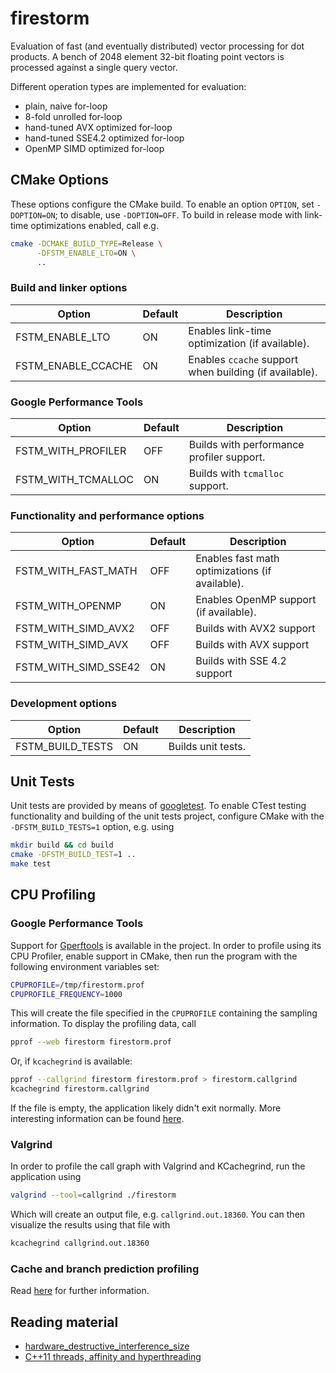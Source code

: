 # firestorm

Evaluation of fast (and eventually distributed) vector processing for dot products.
A bench of 2048 element 32-bit floating point vectors is processed against a single
query vector.

Different operation types are implemented for evaluation:

- plain, naive for-loop
- 8-fold unrolled for-loop
- hand-tuned AVX optimized for-loop
- hand-tuned SSE4.2 optimized for-loop
- OpenMP SIMD optimized for-loop

## CMake Options

These options configure the CMake build. To enable an option `OPTION`,
set `-DOPTION=ON`; to disable, use `-DOPTION=OFF`.
To build in release mode with link-time optimizations enabled, call e.g.

```bash
cmake -DCMAKE_BUILD_TYPE=Release \
      -DFSTM_ENABLE_LTO=ON \
      ..
```

### Build and linker options

| Option               | Default | Description |
|----------------------|---------|-------------|
| FSTM_ENABLE_LTO      | ON      | Enables link-time optimization (if available). |
| FSTM_ENABLE_CCACHE   | ON      | Enables `ccache` support when building (if available). |

### Google Performance Tools

| Option               | Default | Description |
|----------------------|---------|-------------|
| FSTM_WITH_PROFILER   | OFF     | Builds with performance profiler support. |
| FSTM_WITH_TCMALLOC   | ON      | Builds with `tcmalloc` support. |

### Functionality and performance options

| Option               | Default | Description |
|----------------------|---------|-------------|
| FSTM_WITH_FAST_MATH  | OFF     | Enables fast math optimizations (if available). |
| FSTM_WITH_OPENMP     | ON      | Enables OpenMP support (if available). |
| FSTM_WITH_SIMD_AVX2  | OFF     | Builds with AVX2 support |
| FSTM_WITH_SIMD_AVX   | OFF     | Builds with AVX support |
| FSTM_WITH_SIMD_SSE42 | ON      | Builds with SSE 4.2 support |

### Development options

| Option               | Default | Description |
|----------------------|---------|-------------|
| FSTM_BUILD_TESTS     | ON      | Builds unit tests. |

## Unit Tests

Unit tests are provided by means of [googletest](https://github.com/google/googletest).
To enable CTest testing functionality and building of the unit tests project,
configure CMake with the `-DFSTM_BUILD_TESTS=1` option,
e.g. using

```bash
mkdir build && cd build
cmake -DFSTM_BUILD_TEST=1 ..
make test
``` 

## CPU Profiling

### Google Performance Tools

Support for [Gperftools](https://github.com/gperftools/gperftools) is available in the project. In order
to profile using its CPU Profiler, enable support in CMake,
then run the program with the following environment variables set:

```bash
CPUPROFILE=/tmp/firestorm.prof
CPUPROFILE_FREQUENCY=1000
```

This will create the file specified in the `CPUPROFILE` containing
the sampling information. To display the profiling data, call

```bash
pprof --web firestorm firestorm.prof
```

Or, if `kcachegrind` is available:

```bash
pprof --callgrind firestorm firestorm.prof > firestorm.callgrind
kcachegrind firestorm.callgrind
```

If the file is empty, the application likely didn't exit normally.
More interesting information can be found [here](http://gernotklingler.com/blog/gprof-valgrind-gperftools-evaluation-tools-application-level-cpu-profiling-linux/).

### Valgrind

In order to profile the call graph with Valgrind and KCachegrind,
run the application using

```bash
valgrind --tool=callgrind ./firestorm
```

Which will create an output file, e.g. `callgrind.out.18360`.
You can then visualize the results using that file with

```bash
kcachegrind callgrind.out.18360
```

### Cache and branch prediction profiling

Read [here](http://valgrind.org/docs/manual/cg-manual.html) for further information.

## Reading material

- [hardware_destructive_interference_size](http://en.cppreference.com/w/cpp/thread/hardware_destructive_interference_size)
- [C++11 threads, affinity and hyperthreading](https://eli.thegreenplace.net/2016/c11-threads-affinity-and-hyperthreading/)